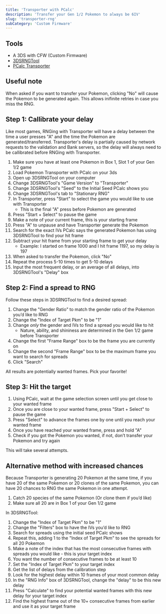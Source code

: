```yaml
---
title: 'Transporter with PCalc'
description: 'Transfer your Gen 1/2 Pokemon to always be 6IV'
slug: 'transporter-rng'
subCategory: 'Custom Firmware'
---
```


## Tools

- A 3DS with CFW (Custom Firmware)
- [3DSRNGTool](https://github.com/wwwwwwzx/3DSRNGTool/releases)
- [PCalc Transporter](https://pokemonrng.com/downloads/pcalc/pcalc-tport.zip)

## Useful note

When asked if you want to transfer your Pokemon, clicking "No" will cause the Pokemon to be generated again. This allows inifinite retries in case you miss the RNG.

## Step 1: Callibrate your delay

Like most games, RNGing with Transporter will have a delay between the time a user presses "A" and the time the Pokemon are generated/transferred. Transporter's delay is partially caused by network requests to the validation and Bank servers, so the delay will always need to be callibrated before RNGing with Transporter.

1. Make sure you have at least one Pokemon in Box 1, Slot 1 of your Gen 1/2 game
1. Load Pokemon Transporter with PCalc on your 3ds
1. Open up 3DSRNGTool on your computer
1. Change 3DSRNGTool's "Game Version" to "Transporter"
1. Change 3DSRNGTool's "Seed" to the Initial Seed PCalc shows you
1. Change 3DSRNGTool's tab to "Stationary RNG"
1. In Transporter, press "Start" to select the game you would like to use with Transporter
   - This is the final "A" press before Pokemon are generated
1. Press "Start + Select" to pause the game
1. Make a note of your current frame, this is your starting frame
1. Press "A" to unpause and have Transporter generate the Pokemon
1. Search for the exact IVs PCalc says the generated Pokemon has using 3DSRNGTool to find your hit frame
1. Subtract your hit frame from your starting frame to get your delay
   - Example: I started on frame 1000 and I hit frame 1197, so my delay is 197
1. When asked to transfer the Pokemon, click "No"
1. Repeat the process 5-10 times to get 5-10 delays
1. Input the most frequent delay, or an average of all delays, into 3DSRNGTool's "Delay" box

## Step 2: Find a spread to RNG

Follow these steps in 3DSRNGTool to find a desired spread:

1. Change the "Gender Ratio" to match the gender ratio of the Pokemon you’d like to RNG
1. Change the "Index of Target Pkm" to be "1"
1. Change _only_ the gender and IVs to find a spread you would like to hit
   - Nature, ability, and shininess are determined in the Gen 1/2 game before Transporter
1. Change the first "Frame Range" box to be the frame you are currently on
1. Change the second "Frame Range" box to be the maximum frame you want to search for spreads
1. Click "Search"

All results are potentially wanted frames. Pick your favorite!

## Step 3: Hit the target

1. Using PCalc, wait at the game selection screen until you get close to your wanted frame
1. Once you are close to your wanted frame, press "Start + Select" to pause the game
1. Press "Select" to advance the frames one by one until you reach your wanted frame
1. Once you have reached your wanted frame, press and hold "A"
1. Check if you got the Pokemon you wanted, if not, don’t transfer your Pokemon and try again

This will take several attempts.

## Alternative method with increased chances

Because Transporter is generating 20 Pokemon at the same time, if you have 20 of the same Pokemon or 20 clones of the same Pokemon, you can have 20 chances to RNG the same Pokemon in one attempt.

1. Catch 20 species of the same Pokemon (Or clone them if you’d like)
1. Make sure all 20 are in Box 1 of your Gen 1/2 game

In 3DSRNGTool:

1. Change the "Index of Target Pkm" to be "1"
1. Change the "Filters" box to have the IVs you’d like to RNG
1. Search for spreads using the initial seed PCalc shows
1. Repeat this, adding 1 to the "Index of Target Pkm" to see the spreads for all 20 Pokemon
1. Make a note of the index that has the most consecutive frames with spreads you would like - this is your target index
1. You want the number of consecutive frames to be at least 10
1. Set the "Index of Target Pkm" to your target index
1. Get the list of delays from the calibration step
1. Look for the highest delay within 10 frames of your most common delay
1. In the "RNG Info" box of 3DSRNGTool, change the "delay" to be this new delay
1. Press "Calculate" to find your potential wanted frames with this new delay for your target index
1. Find the highest frame out of the 10+ consecutive frames from earlier and use it as your target frame
